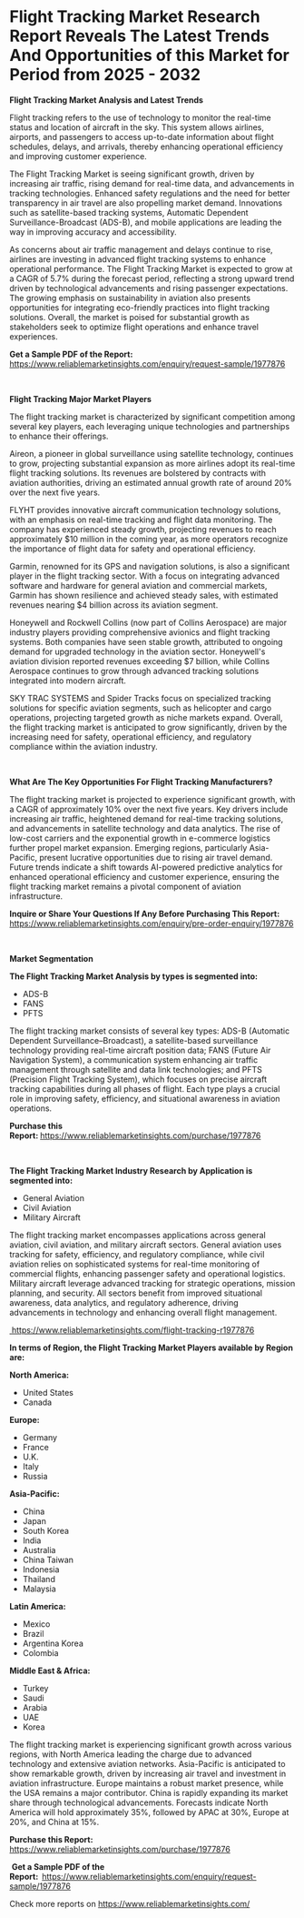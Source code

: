 <p><h1>Flight Tracking Market Research Report Reveals The Latest Trends And Opportunities of this Market for Period from 2025 - 2032</h1></p><p><strong>Flight Tracking Market Analysis and Latest Trends</strong></p>
<p><p>Flight tracking refers to the use of technology to monitor the real-time status and location of aircraft in the sky. This system allows airlines, airports, and passengers to access up-to-date information about flight schedules, delays, and arrivals, thereby enhancing operational efficiency and improving customer experience.</p><p>The Flight Tracking Market is seeing significant growth, driven by increasing air traffic, rising demand for real-time data, and advancements in tracking technologies. Enhanced safety regulations and the need for better transparency in air travel are also propelling market demand. Innovations such as satellite-based tracking systems, Automatic Dependent Surveillance-Broadcast (ADS-B), and mobile applications are leading the way in improving accuracy and accessibility.</p><p>As concerns about air traffic management and delays continue to rise, airlines are investing in advanced flight tracking systems to enhance operational performance. The Flight Tracking Market is expected to grow at a CAGR of 5.7% during the forecast period, reflecting a strong upward trend driven by technological advancements and rising passenger expectations. The growing emphasis on sustainability in aviation also presents opportunities for integrating eco-friendly practices into flight tracking solutions. Overall, the market is poised for substantial growth as stakeholders seek to optimize flight operations and enhance travel experiences.</p></p>
<p><strong>Get a Sample PDF of the Report:&nbsp;</strong> <a href="https://www.reliablemarketinsights.com/enquiry/request-sample/1977876?utm_campaign=1835&utm_medium=2&utm_source=Github&utm_content=ia&utm_term=15022025&utm_id=flight-tracking">https://www.reliablemarketinsights.com/enquiry/request-sample/1977876</a></p>
<p>&nbsp;</p>
<p><strong>Flight Tracking Major Market Players</strong></p>
<p><p>The flight tracking market is characterized by significant competition among several key players, each leveraging unique technologies and partnerships to enhance their offerings. </p><p>Aireon, a pioneer in global surveillance using satellite technology, continues to grow, projecting substantial expansion as more airlines adopt its real-time flight tracking solutions. Its revenues are bolstered by contracts with aviation authorities, driving an estimated annual growth rate of around 20% over the next five years.</p><p>FLYHT provides innovative aircraft communication technology solutions, with an emphasis on real-time tracking and flight data monitoring. The company has experienced steady growth, projecting revenues to reach approximately $10 million in the coming year, as more operators recognize the importance of flight data for safety and operational efficiency.</p><p>Garmin, renowned for its GPS and navigation solutions, is also a significant player in the flight tracking sector. With a focus on integrating advanced software and hardware for general aviation and commercial markets, Garmin has shown resilience and achieved steady sales, with estimated revenues nearing $4 billion across its aviation segment.</p><p>Honeywell and Rockwell Collins (now part of Collins Aerospace) are major industry players providing comprehensive avionics and flight tracking systems. Both companies have seen stable growth, attributed to ongoing demand for upgraded technology in the aviation sector. Honeywell's aviation division reported revenues exceeding $7 billion, while Collins Aerospace continues to grow through advanced tracking solutions integrated into modern aircraft.</p><p>SKY TRAC SYSTEMS and Spider Tracks focus on specialized tracking solutions for specific aviation segments, such as helicopter and cargo operations, projecting targeted growth as niche markets expand. Overall, the flight tracking market is anticipated to grow significantly, driven by the increasing need for safety, operational efficiency, and regulatory compliance within the aviation industry.</p></p>
<p>&nbsp;</p>
<p><strong>What Are The Key Opportunities For Flight Tracking Manufacturers?</strong></p>
<p><p>The flight tracking market is projected to experience significant growth, with a CAGR of approximately 10% over the next five years. Key drivers include increasing air traffic, heightened demand for real-time tracking solutions, and advancements in satellite technology and data analytics. The rise of low-cost carriers and the exponential growth in e-commerce logistics further propel market expansion. Emerging regions, particularly Asia-Pacific, present lucrative opportunities due to rising air travel demand. Future trends indicate a shift towards AI-powered predictive analytics for enhanced operational efficiency and customer experience, ensuring the flight tracking market remains a pivotal component of aviation infrastructure.</p></p>
<p><strong>Inquire or Share Your Questions If Any Before Purchasing This Report:</strong> <a href="https://www.reliablemarketinsights.com/enquiry/pre-order-enquiry/1977876?utm_campaign=1835&utm_medium=2&utm_source=Github&utm_content=ia&utm_term=15022025&utm_id=flight-tracking">https://www.reliablemarketinsights.com/enquiry/pre-order-enquiry/1977876</a></p>
<p>&nbsp;</p>
<p><strong>Market Segmentation</strong></p>
<p><strong>The Flight Tracking Market Analysis by types is segmented into:</strong></p>
<p><ul><li>ADS-B</li><li>FANS</li><li>PFTS</li></ul></p>
<p><p>The flight tracking market consists of several key types: ADS-B (Automatic Dependent Surveillance–Broadcast), a satellite-based surveillance technology providing real-time aircraft position data; FANS (Future Air Navigation System), a communication system enhancing air traffic management through satellite and data link technologies; and PFTS (Precision Flight Tracking System), which focuses on precise aircraft tracking capabilities during all phases of flight. Each type plays a crucial role in improving safety, efficiency, and situational awareness in aviation operations.</p></p>
<p><strong>Purchase this Report:&nbsp;</strong><a href="https://www.reliablemarketinsights.com/purchase/1977876?utm_campaign=1835&utm_medium=2&utm_source=Github&utm_content=ia&utm_term=15022025&utm_id=flight-tracking">https://www.reliablemarketinsights.com/purchase/1977876</a></p>
<p>&nbsp;</p>
<p><strong>The Flight Tracking Market Industry Research by Application is segmented into:</strong></p>
<p><ul><li>General Aviation</li><li>Civil Aviation</li><li>Military Aircraft</li></ul></p>
<p><p>The flight tracking market encompasses applications across general aviation, civil aviation, and military aircraft sectors. General aviation uses tracking for safety, efficiency, and regulatory compliance, while civil aviation relies on sophisticated systems for real-time monitoring of commercial flights, enhancing passenger safety and operational logistics. Military aircraft leverage advanced tracking for strategic operations, mission planning, and security. All sectors benefit from improved situational awareness, data analytics, and regulatory adherence, driving advancements in technology and enhancing overall flight management.</p></p>
<p><a href="https://www.reliablemarketinsights.com/flight-tracking-r1977876?utm_campaign=1835&utm_medium=2&utm_source=Github&utm_content=ia&utm_term=15022025&utm_id=flight-tracking">&nbsp;https://www.reliablemarketinsights.com/flight-tracking-r1977876</a></p>
<p><strong>In terms of Region, the Flight Tracking Market Players available by Region are:</strong></p>
<p>
    <p> <strong> North America: </strong>
        <ul>
            <li>United States</li>
            <li>Canada</li>
        </ul>
        </p> 
    <p> <strong> Europe: </strong>
        <ul>
            <li>Germany</li>
            <li>France</li>
            <li>U.K.</li>
            <li>Italy</li>
            <li>Russia</li>
        </ul>
        </p> 
    <p> <strong> Asia-Pacific: </strong>
        <ul>
            <li>China</li>
            <li>Japan</li>
            <li>South Korea</li>
            <li>India</li>
            <li>Australia</li>
            <li>China Taiwan</li>
            <li>Indonesia</li>
            <li>Thailand</li>
            <li>Malaysia</li>
        </ul>
        </p> 
    <p> <strong> Latin America: </strong>
        <ul>
            <li>Mexico</li>
            <li>Brazil</li>
            <li>Argentina Korea</li>
            <li>Colombia</li>
        </ul>
        </p> 
    <p> <strong> Middle East & Africa: </strong>
        <ul>
            <li>Turkey</li>
            <li>Saudi</li>
            <li>Arabia</li>
            <li>UAE</li>
            <li>Korea</li>
        </ul>
    </p>
    </p>
<p><p>The flight tracking market is experiencing significant growth across various regions, with North America leading the charge due to advanced technology and extensive aviation networks. Asia-Pacific is anticipated to show remarkable growth, driven by increasing air travel and investment in aviation infrastructure. Europe maintains a robust market presence, while the USA remains a major contributor. China is rapidly expanding its market share through technological advancements. Forecasts indicate North America will hold approximately 35%, followed by APAC at 30%, Europe at 20%, and China at 15%.</p></p>
<p><strong>Purchase this Report: </strong><a href="https://www.reliablemarketinsights.com/purchase/1977876?utm_campaign=1835&utm_medium=2&utm_source=Github&utm_content=ia&utm_term=15022025&utm_id=flight-tracking">https://www.reliablemarketinsights.com/purchase/1977876</a></p>
<p>&nbsp;<strong>Get a Sample PDF of the Report:&nbsp;&nbsp;</strong><a href="https://www.reliablemarketinsights.com/enquiry/request-sample/1977876?utm_campaign=1835&utm_medium=2&utm_source=Github&utm_content=ia&utm_term=15022025&utm_id=flight-tracking">https://www.reliablemarketinsights.com/enquiry/request-sample/1977876</a></p>
<p><strong></strong></p>
<p>Check more reports on <a href="https://www.reliablemarketinsights.com/?utm_campaign=1835&utm_medium=2&utm_source=Github&utm_content=ia&utm_term=15022025&utm_id=flight-tracking">https://www.reliablemarketinsights.com/</a></p>